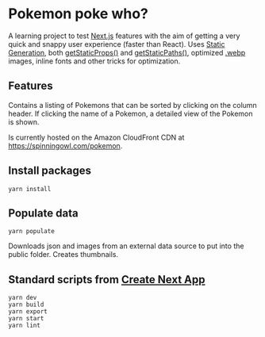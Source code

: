 # Pokemon poke who?

A learning project to test [Next.js](https://nextjs.org/) features with the aim of getting a very quick and snappy user experience (faster than React). Uses [Static Generation](https://nextjs.org/docs/basic-features/pages#static-generation-recommended), both [getStaticProps()](https://nextjs.org/docs/basic-features/data-fetching/get-static-props) and [getStaticPaths()](https://nextjs.org/docs/basic-features/data-fetching/get-static-paths), optimized [.webp](https://caniuse.com/webp) images, inline fonts and other tricks for optimization.

## Features

Contains a listing of Pokemons that can be sorted by clicking on the column header. If clicking the name of a Pokemon, a detailed view of the Pokemon is shown.

Is currently hosted on the Amazon CloudFront CDN at https://spinningowl.com/pokemon.

## Install packages
    
    yarn install

## Populate data

    yarn populate

Downloads json and images from an external data source to put into the public folder. Creates thumbnails. 

## Standard scripts from [Create Next App](https://nextjs.org/docs/api-reference/create-next-app)

    yarn dev
    yarn build
    yarn export
    yarn start
    yarn lint
